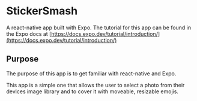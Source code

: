 # StickerSmash

A react-native app built with Expo. The tutorial for this app can be found in the Expo docs at [https://docs.expo.dev/tutorial/introduction/](https://docs.expo.dev/tutorial/introduction/)

## Purpose

The purpose of this app is to get familiar with react-native and Expo.

This app is a simple one that allows the user to select a photo from their devices image library and to cover it with moveable, resizable emojis.
